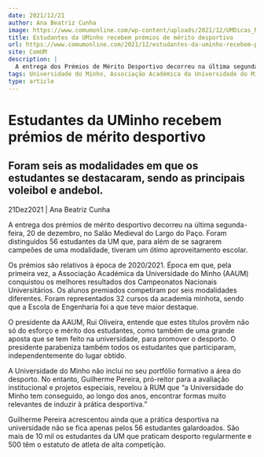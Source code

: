 ```yaml
---
date: 2021/12/21
author: Ana Beatriz Cunha
image: https://www.comumonline.com/wp-content/uploads/2021/12/UMDicas_NG_PRemiosMeritoDesportivo2020-61-1500x865.jpg
title: Estudantes da UMinho recebem prémios de mérito desportivo
url: https://www.comumonline.com/2021/12/estudantes-da-uminho-recebem-premios-de-merito-desportivo/
site: ComUM
description: |
  A entrega dos Prémios de Mérito Desportivo decorreu na última segunda-feira, 20 de dezembro. Foram distinguidos 56 estudantes da Universidade do Minho.
tags: Universidade do Minho, Associação Académica da Universidade do Minho, Guilherme Pereira, Rui Oliveira, Prémios de mérito desportivo, 2020/2021
type: article
---
```



# Estudantes da UMinho recebem prémios de mérito desportivo

## Foram seis as modalidades em que os estudantes se destacaram, sendo as principais voleibol e andebol.

21Dez2021 | Ana Beatriz Cunha

A entrega dos prémios de mérito desportivo decorreu na última segunda-feira, 20 de dezembro, no Salão Medieval do Largo do Paço. Foram distinguidos 56 estudantes da UM que, para além de se sagrarem campeões de uma modalidade, tiveram um ótimo aproveitamento escolar.

Os prémios são relativos à época de 2020/2021. Época em que, pela primeira vez, a Associação Académica da Universidade do Minho (AAUM) conquistou os melhores resultados dos Campeonatos Nacionais Universitários. Os alunos premiados competiram por seis modalidades diferentes. Foram representados 32 cursos da academia minhota, sendo que a Escola de Engenharia foi a que teve maior destaque.

O presidente da AAUM, Rui Oliveira, entende que estes títulos provêm não só do esforço e mérito dos estudantes, como também de uma grande aposta que se tem feito na universidade, para promover o desporto. O presidente parabeniza também todos os estudantes que participaram, independentemente do lugar obtido.

A Universidade do Minho não inclui no seu portfólio formativo a área do desporto. No entanto, Guilherme Pereira, pró-reitor para a avaliação institucional e projetos especiais, revelou à RUM que “a Universidade do Minho tem conseguido, ao longo dos anos, encontrar formas muito relevantes de induzir à prática desportiva.”

Guilherme Pereira acrescentou ainda que a prática desportiva na universidade não se fica apenas pelos 56 estudantes galardoados. São mais de 10 mil os estudantes da UM que praticam desporto regularmente e 500 têm o estatuto de atleta de alta competição.
